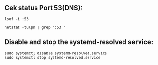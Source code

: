 ## Cek status Port 53(DNS):

```
lsof -i :53
```
```
netstat -tulpn | grep ":53 "
```

## Disable and stop the systemd-resolved service:

```
sudo systemctl disable systemd-resolved.service
sudo systemctl stop systemd-resolved.service
```
